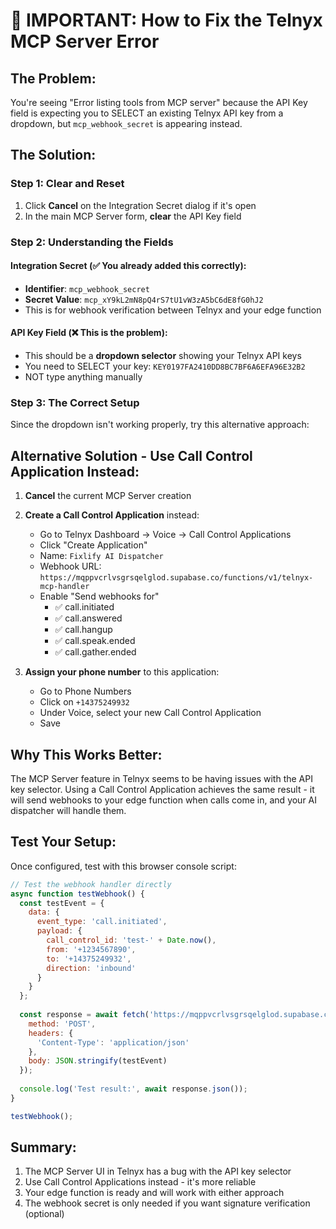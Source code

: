 # 🚨 IMPORTANT: How to Fix the Telnyx MCP Server Error

## The Problem:
You're seeing "Error listing tools from MCP server" because the API Key field is expecting you to SELECT an existing Telnyx API key from a dropdown, but `mcp_webhook_secret` is appearing instead.

## The Solution:

### Step 1: Clear and Reset
1. Click **Cancel** on the Integration Secret dialog if it's open
2. In the main MCP Server form, **clear** the API Key field

### Step 2: Understanding the Fields

#### Integration Secret (✅ You already added this correctly):
- **Identifier**: `mcp_webhook_secret`
- **Secret Value**: `mcp_xY9kL2mN8pQ4rS7tU1vW3zA5bC6dE8fG0hJ2`
- This is for webhook verification between Telnyx and your edge function

#### API Key Field (❌ This is the problem):
- This should be a **dropdown selector** showing your Telnyx API keys
- You need to SELECT your key: `KEY0197FA2410DD8BC7BF6A6EFA96E32B2`
- NOT type anything manually

### Step 3: The Correct Setup

Since the dropdown isn't working properly, try this alternative approach:

## Alternative Solution - Use Call Control Application Instead:

1. **Cancel** the current MCP Server creation

2. **Create a Call Control Application** instead:
   - Go to Telnyx Dashboard → Voice → Call Control Applications
   - Click "Create Application"
   - Name: `Fixlify AI Dispatcher`
   - Webhook URL: `https://mqppvcrlvsgrsqelglod.supabase.co/functions/v1/telnyx-mcp-handler`
   - Enable "Send webhooks for"
     - ✅ call.initiated
     - ✅ call.answered
     - ✅ call.hangup
     - ✅ call.speak.ended
     - ✅ call.gather.ended

3. **Assign your phone number** to this application:
   - Go to Phone Numbers
   - Click on `+14375249932`
   - Under Voice, select your new Call Control Application
   - Save

## Why This Works Better:

The MCP Server feature in Telnyx seems to be having issues with the API key selector. Using a Call Control Application achieves the same result - it will send webhooks to your edge function when calls come in, and your AI dispatcher will handle them.

## Test Your Setup:

Once configured, test with this browser console script:

```javascript
// Test the webhook handler directly
async function testWebhook() {
  const testEvent = {
    data: {
      event_type: 'call.initiated',
      payload: {
        call_control_id: 'test-' + Date.now(),
        from: '+1234567890',
        to: '+14375249932',
        direction: 'inbound'
      }
    }
  };
  
  const response = await fetch('https://mqppvcrlvsgrsqelglod.supabase.co/functions/v1/telnyx-mcp-handler', {
    method: 'POST',
    headers: {
      'Content-Type': 'application/json'
    },
    body: JSON.stringify(testEvent)
  });
  
  console.log('Test result:', await response.json());
}

testWebhook();
```

## Summary:

1. The MCP Server UI in Telnyx has a bug with the API key selector
2. Use Call Control Applications instead - it's more reliable
3. Your edge function is ready and will work with either approach
4. The webhook secret is only needed if you want signature verification (optional)
